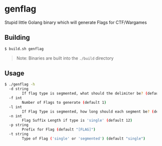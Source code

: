 # genflag

Stupid little Golang binary which will generate Flags for CTF/Wargames

## Building

```bash
$ build.sh genflag
```

> Note: Binaries are built into the `./build` directory

## Usage

```bash
$ ./genflag -h
  -d string
    	If flag type is segmented, what should the delimiter be? (default "-")
  -f int
    	Number of Flags to generate (default 1)
  -l int
    	If Flag Type is segmented, how long should each segment be? (default 4)
  -n int
    	Flag Suffix Length if type is 'single' (default 12)
  -p string
    	Prefix for Flag (default "[FLAG]")
  -t string
    	Type of Flag ('single' or 'segmented') (default "single")
```